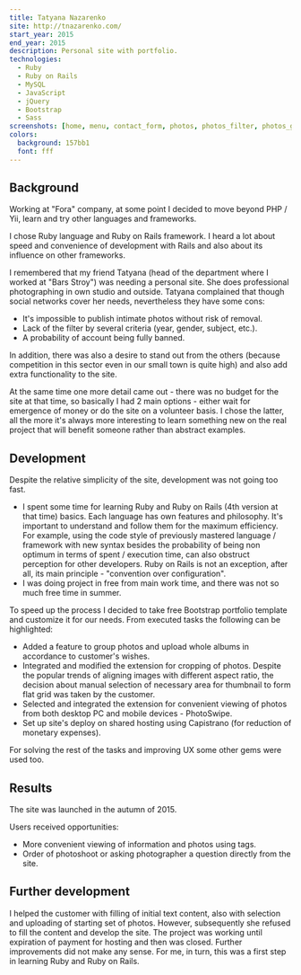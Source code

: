 ```yaml
--- 
title: Tatyana Nazarenko
site: http://tnazarenko.com/
start_year: 2015
end_year: 2015
description: Personal site with portfolio.
technologies:
  - Ruby
  - Ruby on Rails
  - MySQL
  - JavaScript
  - jQuery
  - Bootstrap
  - Sass
screenshots: [home, menu, contact_form, photos, photos_filter, photos_gallery]
colors:
  background: 157bb1
  font: fff
---
```


## Background

Working at "Fora" company, at some point I decided to move beyond PHP / Yii, learn and try other languages and 
frameworks.

I chose Ruby language and Ruby on Rails framework. I heard a lot about speed and convenience of development with Rails
and also about its influence on other frameworks.

I remembered that my friend Tatyana (head of the department where I worked at "Bars Stroy") was needing a personal site.
She does professional photographing in own studio and outside. Tatyana complained that though social networks cover her
needs, nevertheless they have some cons:

- It's impossible to publish intimate photos without risk of removal.
- Lack of the filter by several criteria (year, gender, subject, etc.).
- A probability of account being fully banned.

In addition, there was also a desire to stand out from the others (because competition in this sector even in our small 
town is quite high) and also add extra functionality to the site.

At the same time one more detail came out - there was no budget for the site at that time, so basically I had 2 main
options - either wait for emergence of money or do the site on a volunteer basis. I chose the latter, all the more it's
always more interesting to learn something new on the real project that will benefit someone rather than abstract 
examples.

## Development

Despite the relative simplicity of the site, development was not going too fast.

- I spent some time for learning Ruby and Ruby on Rails (4th version at that time) basics. Each language has own 
features and philosophy. It's important to understand and follow them for the maximum efficiency. For example, using the
code style of previously mastered language / framework with new syntax besides the probability of being non optimum in
terms of spent / execution time, can also obstruct perception for other developers. Ruby on Rails is not an exception, 
after all, its main principle - "convention over configuration".
- I was doing project in free from main work time, and there was not so much free time in summer.

To speed up the process I decided to take free Bootstrap portfolio template and customize it for our needs. From 
executed tasks the following can be highlighted:

- Added a feature to group photos and upload whole albums in accordance to customer's wishes.
- Integrated and modified the extension for cropping of photos. Despite the popular trends of aligning images with 
different aspect ratio, the decision about manual selection of necessary area for thumbnail to form flat grid was taken
by the customer.
- Selected and integrated the extension for convenient viewing of photos from both desktop PC and mobile devices - 
PhotoSwipe.
- Set up site's deploy on shared hosting using Capistrano (for reduction of monetary expenses).

For solving the rest of the tasks and improving UX some other gems were used too. 

## Results

The site was launched in the autumn of 2015.

Users received opportunities:

- More convenient viewing of information and photos using tags.
- Order of photoshoot or asking photographer a question directly from the site. 

## Further development

I helped the customer with filling of initial text content, also with selection and uploading of starting set of photos.
However, subsequently she refused to fill the content and develop the site. The project was working until expiration of 
payment for hosting and then was closed. Further improvements did not make any sense. For me, in turn, this was a first
step in learning Ruby and Ruby on Rails.
